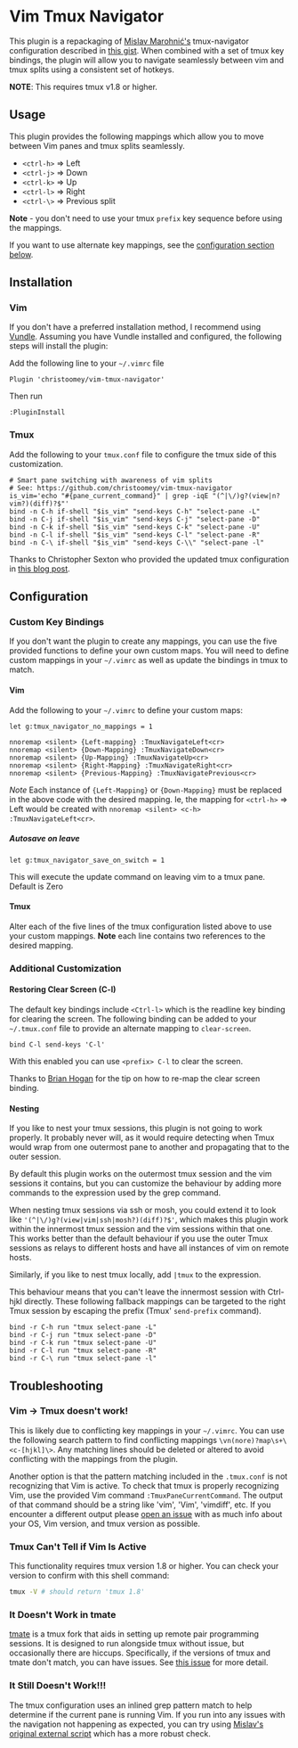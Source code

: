 Vim Tmux Navigator
==================

This plugin is a repackaging of [Mislav Marohnić's][] tmux-navigator
configuration described in [this gist][]. When combined with a set of tmux
key bindings, the plugin will allow you to navigate seamlessly between
vim and tmux splits using a consistent set of hotkeys.

**NOTE**: This requires tmux v1.8 or higher.

Usage
-----

This plugin provides the following mappings which allow you to move between
Vim panes and tmux splits seamlessly.

- `<ctrl-h>` => Left
- `<ctrl-j>` => Down
- `<ctrl-k>` => Up
- `<ctrl-l>` => Right
- `<ctrl-\>` => Previous split

**Note** - you don't need to use your tmux `prefix` key sequence before using
the mappings.

If you want to use alternate key mappings, see the [configuration section
below][].

Installation
------------

### Vim

If you don't have a preferred installation method, I recommend using [Vundle][].
Assuming you have Vundle installed and configured, the following steps will
install the plugin:

Add the following line to your `~/.vimrc` file

``` vim
Plugin 'christoomey/vim-tmux-navigator'
```

Then run

```
:PluginInstall
```

### Tmux

Add the following to your `tmux.conf` file to configure the tmux side of
this customization.

``` tmux
# Smart pane switching with awareness of vim splits
# See: https://github.com/christoomey/vim-tmux-navigator
is_vim='echo "#{pane_current_command}" | grep -iqE "(^|\/)g?(view|n?vim?)(diff)?$"'
bind -n C-h if-shell "$is_vim" "send-keys C-h" "select-pane -L"
bind -n C-j if-shell "$is_vim" "send-keys C-j" "select-pane -D"
bind -n C-k if-shell "$is_vim" "send-keys C-k" "select-pane -U"
bind -n C-l if-shell "$is_vim" "send-keys C-l" "select-pane -R"
bind -n C-\ if-shell "$is_vim" "send-keys C-\\" "select-pane -l"
```

Thanks to Christopher Sexton who provided the updated tmux configuration in
[this blog post][].

Configuration
-------------

### Custom Key Bindings

If you don't want the plugin to create any mappings, you can use the five
provided functions to define your own custom maps. You will need to define
custom mappings in your `~/.vimrc` as well as update the bindings in tmux to
match.

#### Vim

Add the following to your `~/.vimrc` to define your custom maps:

``` vim
let g:tmux_navigator_no_mappings = 1

nnoremap <silent> {Left-mapping} :TmuxNavigateLeft<cr>
nnoremap <silent> {Down-Mapping} :TmuxNavigateDown<cr>
nnoremap <silent> {Up-Mapping} :TmuxNavigateUp<cr>
nnoremap <silent> {Right-Mapping} :TmuxNavigateRight<cr>
nnoremap <silent> {Previous-Mapping} :TmuxNavigatePrevious<cr>
```

*Note* Each instance of `{Left-Mapping}` or `{Down-Mapping}` must be replaced
in the above code with the desired mapping. Ie, the mapping for `<ctrl-h>` =>
Left would be created with `nnoremap <silent> <c-h> :TmuxNavigateLeft<cr>`.


##### Autosave on leave

    let g:tmux_navigator_save_on_switch = 1

This will execute the update command on leaving vim to a tmux pane. Default is Zero


#### Tmux

Alter each of the five lines of the tmux configuration listed above to use your
custom mappings. **Note** each line contains two references to the desired
mapping.

### Additional Customization

#### Restoring Clear Screen (C-l)

The default key bindings include `<Ctrl-l>` which is the readline key binding
for clearing the screen. The following binding can be added to your `~/.tmux.conf` file to provide an alternate mapping to `clear-screen`.

``` tmux
bind C-l send-keys 'C-l'
```

With this enabled you can use `<prefix> C-l` to clear the screen.

Thanks to [Brian Hogan][] for the tip on how to re-map the clear screen binding.

#### Nesting
If you like to nest your tmux sessions, this plugin is not going to work
properly. It probably never will, as it would require detecting when Tmux would
wrap from one outermost pane to another and propagating that to the outer
session.

By default this plugin works on the outermost tmux session and the vim
sessions it contains, but you can customize the behaviour by adding more
commands to the expression used by the grep command.

When nesting tmux sessions via ssh or mosh, you could extend it to look like
`'(^|\/)g?(view|vim|ssh|mosh?)(diff)?$'`, which makes this plugin work within
the innermost tmux session and the vim sessions within that one. This works
better than the default behaviour if you use the outer Tmux sessions as relays
to different hosts and have all instances of vim on remote hosts.

Similarly, if you like to nest tmux locally, add `|tmux` to the expression.

This behaviour means that you can't leave the innermost session with Ctrl-hjkl
directly. These following fallback mappings can be targeted to the right Tmux
session by escaping the prefix (Tmux' `send-prefix` command).

``` tmux
bind -r C-h run "tmux select-pane -L"
bind -r C-j run "tmux select-pane -D"
bind -r C-k run "tmux select-pane -U"
bind -r C-l run "tmux select-pane -R"
bind -r C-\ run "tmux select-pane -l"
```

Troubleshooting
---------------

### Vim -> Tmux doesn't work!

This is likely due to conflicting key mappings in your `~/.vimrc`. You can use
the following search pattern to find conflicting mappings
`\vn(nore)?map\s+\<c-[hjkl]\>`. Any matching lines should be deleted or
altered to avoid conflicting with the mappings from the plugin.

Another option is that the pattern matching included in the `.tmux.conf` is
not recognizing that Vim is active. To check that tmux is properly recognizing
Vim, use the provided Vim command `:TmuxPaneCurrentCommand`. The output of
that command should be a string like 'vim', 'Vim', 'vimdiff', etc. If you
encounter a different output please [open an issue][] with as much info about
your OS, Vim version, and tmux version as possible.

[open an issue]: https://github.com/christoomey/vim-tmux-navigator/issues/new

### Tmux Can't Tell if Vim Is Active

This functionality requires tmux version 1.8 or higher. You can check your
version to confirm with this shell command:

``` bash
tmux -V # should return 'tmux 1.8'
```

### It Doesn't Work in tmate

[tmate][] is a tmux fork that aids in setting up remote pair programming
sessions. It is designed to run alongside tmux without issue, but occasionally
there are hiccups. Specifically, if the versions of tmux and tmate don't match,
you can have issues. See [this
issue](https://github.com/christoomey/vim-tmux-navigator/issues/27) for more
detail.

[tmate]: http://tmate.io/

### It Still Doesn't Work!!!

The tmux configuration uses an inlined grep pattern match to help determine if
the current pane is running Vim. If you run into any issues with the navigation
not happening as expected, you can try using [Mislav's original external
script][] which has a more robust check.

[Brian Hogan]: https://twitter.com/bphogan
[Mislav Marohnić's]: http://mislav.uniqpath.com/
[Mislav's original external script]: https://github.com/mislav/dotfiles/blob/master/bin/tmux-vim-select-pane
[Vundle]: https://github.com/gmarik/vundle
[configuration section below]: #custom-key-bindings
[this blog post]: http://www.codeography.com/2013/06/19/navigating-vim-and-tmux-splits
[this gist]: https://gist.github.com/mislav/5189704
